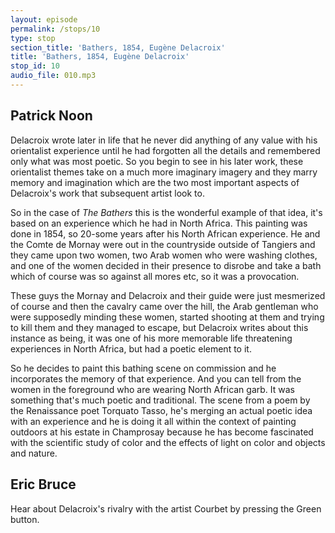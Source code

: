 ```yaml
---
layout: episode
permalink: /stops/10
type: stop
section_title: 'Bathers, 1854, Eugène Delacroix'
title: 'Bathers, 1854, Eugène Delacroix'
stop_id: 10
audio_file: 010.mp3
---
```


## Patrick Noon

Delacroix wrote later in life that he never did anything of any value with his orientalist experience until he had forgotten all the details and remembered only what was most poetic.  So you begin to see in his later work, these orientalist themes take on a much more imaginary imagery and they marry memory and imagination which are the two most important aspects of Delacroix's work that subsequent artist look to.

So in the case of _The Bathers_ this is the wonderful example of that idea, it's based on an experience which he had in North Africa.  This painting was done in 1854, so 20-some years after his North African experience.  He and the Comte de Mornay were out in the countryside outside of Tangiers and they came upon two women, two Arab women who were washing clothes, and one of the women decided in their presence to disrobe and take a bath which of course was so against all mores etc, so it was a provocation.

These guys the Mornay and Delacroix and their guide were just mesmerized of course and then the cavalry came over the hill, the Arab gentleman who were supposedly minding these women, started shooting at them and trying to kill them and they managed to escape, but Delacroix writes about this instance as being, it was one of his more memorable life threatening experiences in North Africa, but had a poetic element to it.

So he decides to paint this bathing scene on commission and he incorporates the memory of that experience. And you can tell from the women in the foreground who are wearing North African garb. It was something that's much poetic and traditional.  The scene from a poem by the Renaissance poet Torquato Tasso, he's merging an actual poetic idea with an experience and he is doing it all within the context of painting outdoors at his estate in Champrosay because he has become fascinated with the scientific study of color and the effects of light on color and objects and nature.

## Eric Bruce

Hear about Delacroix's rivalry with the artist Courbet by pressing the Green button.
